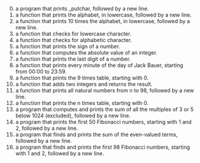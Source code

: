 0. a program that prints _putchar, followed by a new line.
1. a function that prints the alphabet, in lowercase, followed by a new line.
2. a function that prints 10 times the alphabet, in lowercase, followed by a new line.
3.  a function that checks for lowercase character.
4. a function that checks for alphabetic character.
5. a function that prints the sign of a number.
6. a function that computes the absolute value of an integer.
7. a function that prints the last digit of a number.
8. a function that prints every minute of the day of Jack Bauer, starting from 00:00 to 23:59.
9. a function that prints the 9 times table, starting with 0.
10. a function that adds two integers and returns the result.
11. a function that prints all natural numbers from n to 98, followed by a new line.
100. a function that prints the n times table, starting with 0.
101. a program that computes and prints the sum of all the multiples of 3 or 5 below 1024 (excluded), followed by a new line.
102. a program that prints the first 50 Fibonacci numbers, starting with 1 and 2, followed by a new line.
103. a program that finds and prints the sum of the even-valued terms, followed by a new line.
104. a program that finds and prints the first 98 Fibonacci numbers, starting with 1 and 2, followed by a new line.

